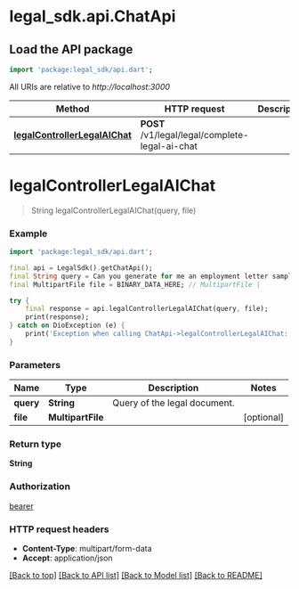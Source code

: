 # legal_sdk.api.ChatApi

## Load the API package
```dart
import 'package:legal_sdk/api.dart';
```

All URIs are relative to *http://localhost:3000*

Method | HTTP request | Description
------------- | ------------- | -------------
[**legalControllerLegalAIChat**](ChatApi.md#legalcontrollerlegalaichat) | **POST** /v1/legal/legal/complete-legal-ai-chat | 


# **legalControllerLegalAIChat**
> String legalControllerLegalAIChat(query, file)



### Example
```dart
import 'package:legal_sdk/api.dart';

final api = LegalSdk().getChatApi();
final String query = Can you generate for me an employment letter sample for an AI company; // String | Query of the legal document.
final MultipartFile file = BINARY_DATA_HERE; // MultipartFile | 

try {
    final response = api.legalControllerLegalAIChat(query, file);
    print(response);
} catch on DioException (e) {
    print('Exception when calling ChatApi->legalControllerLegalAIChat: $e\n');
}
```

### Parameters

Name | Type | Description  | Notes
------------- | ------------- | ------------- | -------------
 **query** | **String**| Query of the legal document. | 
 **file** | **MultipartFile**|  | [optional] 

### Return type

**String**

### Authorization

[bearer](../README.md#bearer)

### HTTP request headers

 - **Content-Type**: multipart/form-data
 - **Accept**: application/json

[[Back to top]](#) [[Back to API list]](../README.md#documentation-for-api-endpoints) [[Back to Model list]](../README.md#documentation-for-models) [[Back to README]](../README.md)

